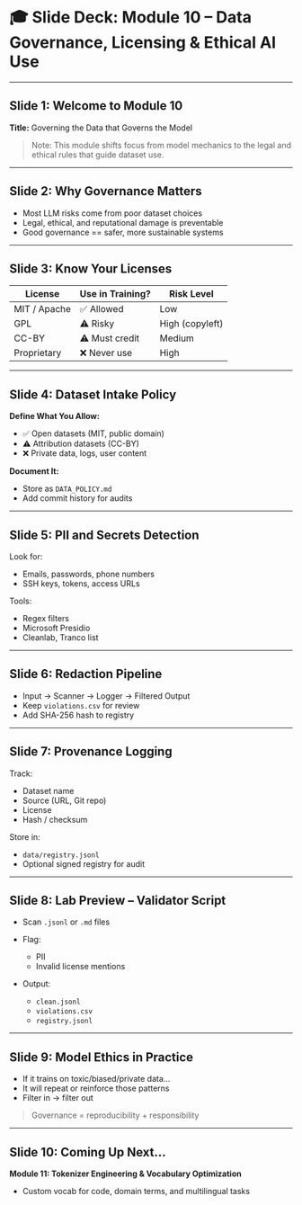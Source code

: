 # 🎓 Slide Deck: Module 10 – Data Governance, Licensing & Ethical AI Use

---

## Slide 1: Welcome to Module 10

**Title:** Governing the Data that Governs the Model

> Note: This module shifts focus from model mechanics to the legal and ethical rules that guide dataset use.

---

## Slide 2: Why Governance Matters

* Most LLM risks come from poor dataset choices
* Legal, ethical, and reputational damage is preventable
* Good governance == safer, more sustainable systems

---

## Slide 3: Know Your Licenses

| License      | Use in Training? | Risk Level      |
| ------------ | ---------------- | --------------- |
| MIT / Apache | ✅ Allowed        | Low             |
| GPL          | ⚠️ Risky         | High (copyleft) |
| CC-BY        | ⚠️ Must credit   | Medium          |
| Proprietary  | ❌ Never use      | High            |

---

## Slide 4: Dataset Intake Policy

**Define What You Allow:**

* ✅ Open datasets (MIT, public domain)
* ⚠️ Attribution datasets (CC-BY)
* ❌ Private data, logs, user content

**Document It:**

* Store as `DATA_POLICY.md`
* Add commit history for audits

---

## Slide 5: PII and Secrets Detection

Look for:

* Emails, passwords, phone numbers
* SSH keys, tokens, access URLs

Tools:

* Regex filters
* Microsoft Presidio
* Cleanlab, Tranco list

---

## Slide 6: Redaction Pipeline

* Input → Scanner → Logger → Filtered Output
* Keep `violations.csv` for review
* Add SHA-256 hash to registry

---

## Slide 7: Provenance Logging

Track:

* Dataset name
* Source (URL, Git repo)
* License
* Hash / checksum

Store in:

* `data/registry.jsonl`
* Optional signed registry for audit

---

## Slide 8: Lab Preview – Validator Script

* Scan `.jsonl` or `.md` files
* Flag:

  * PII
  * Invalid license mentions
* Output:

  * `clean.jsonl`
  * `violations.csv`
  * `registry.jsonl`

---

## Slide 9: Model Ethics in Practice

* If it trains on toxic/biased/private data…
* It will repeat or reinforce those patterns
* Filter in → filter out

> Governance = reproducibility + responsibility

---

## Slide 10: Coming Up Next…

**Module 11: Tokenizer Engineering & Vocabulary Optimization**

* Custom vocab for code, domain terms, and multilingual tasks
